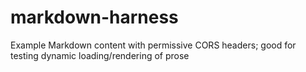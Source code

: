 # markdown-harness
Example Markdown content with permissive CORS headers; good for testing dynamic loading/rendering of prose
